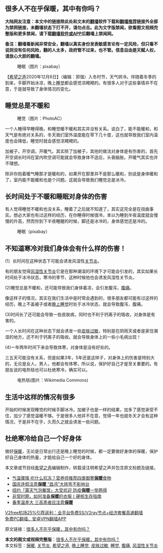  <h2>很多人不在乎保暖，其中有你吗？</h2> <p class="notice"><b>大陆网友注意：本文中的链接除此处和文末的<a href="https://github.com/bannedbook/fanqiang" >翻墙</a>软件下载和<a href="https://github.com/killgcd/justmysocks/blob/master/README.md">翻墙推荐</a>链接外全部为禁网链接，未翻墙状态下打不开，请勿点击。此为文字版禁闻，欲看图文视频完整版和更多禁闻，请下载<a href="https://github.com/bannedbook/fanqiang">翻墙软件或APP</a>后翻墙上禁闻网。</p><p>备注：翻墙看新闻非常安全，翻墙以真实身份发表敏感言论有一定风险，但只看不说则没有任何风险，翻的人太多，政府管不过来，也不管。信息自由是天赋人权，请放心大胆的翻墙。</b></p>  <div class="entry"> <figure><figcaption>睡眠（图片：pixabay）</figcaption></figure> <p>【<span class='wp_keywordlink_affiliate'><a href="https://www.soundofhope.org" title="希望之声" target="_blank">希望之声</a></span>2020年12月6日】（编辑：郭强）入冬时节，天气转冷。伴随着冬季的到来，手脚开始冰凉，晚上<a href="https://www.bannedbook.org/bnews/tag/%E7%9D%A1%E8%A7%89/" class="st_tag internal_tag" rel="tag" title="标签 睡觉 下的日志">睡觉</a>都会感觉凉飕飕的。有很多人对于这些事情并不在意，于是就导致了身体情况的变化。</p> <h2>睡觉总是不暖和‍</h2> <figure><figcaption>睡觉（图片：PhotoAC）</figcaption></figure> <p>一个人睡得早睡得晚，和睡觉暖不暖和其实并没有关系。说白了，能不能暖和，和天气是有绝对关系的，冬天我们室外温度能在零下几十度，这也就导致我们室内温度也会降低，睡觉时就会感觉凉飕飕的。</p> <p>加被子，开空调，开暖气。其实除了加被子，其他的做法对身体是有伤害的，首先开空调长时间在室内吹空调可能就会导致身体不适应，头昏脑胀。开暖气其实也并不理想。</p> <p>除非你抱着暖气睡那才是暖和的，如果开在那里并不是那么暖和，别说是身体暖和了，室内能不能暖和也是个问题。这就会导致我们睡觉总是冰冷。</p>  <h2>长时间处于不暖和睡眠对身体的伤害</h2> <p>有人觉得睡觉不暖和也没关系，睡着了之后就不知道了，其实这完全是在扭曲事实。想必大家也有过这样的经历，在你睡得时候很冷，本以为睡到半夜温度就会慢慢的升高，然而你到下半夜睡醒的时候，脚还是冰冷的，身体感觉还是冷的。</p> <figure><figcaption>睡眠（pixabay）</figcaption></figure> <h2>不知道寒冷对我们身体会有什么样的伤害！</h2> <p>(1）长时间在这种状态下可能会诱发风湿性<a href="https://www.bannedbook.org/bnews/tag/%e5%85%b3%e8%8a%82%e7%82%8e/" class="st_tag internal_tag" rel="tag" title="标签 关节炎 下的日志">关节炎</a>。</p> <p>有的朋友觉得<a href="https://www.bannedbook.org/bnews/tag/%e9%a3%8e%e6%b9%bf%e6%80%a7%e5%85%b3%e8%8a%82%e7%82%8e/" class="st_tag internal_tag" rel="tag" title="标签 风湿性关节炎 下的日志">风湿性关节炎</a>它是在那种潮湿的环境下才可能会引发的，其实如果长时间处于冰冷状态，寒冷的季节，这种时候他也会诱发风湿性关节炎。</p> <p>(2)睡觉总是不暖和，还可能导致我们身体着凉，会引发腹泻，<a href="https://www.bannedbook.org/bnews/tag/%e8%85%b9%e7%97%9b/" class="st_tag internal_tag" rel="tag" title="标签 腹痛 下的日志">腹痛</a>。</p>  <p>像这样子的情况，其实在我们生活中是时常会遇到的，很多朋友都可能有过这样的经历，晚上不盖被子或者<a href="https://www.bannedbook.org/bnews/tag/%e6%99%9a%e4%b8%8a%e7%9d%a1%e8%a7%89/" class="st_tag internal_tag" rel="tag" title="标签 晚上睡觉 下的日志">晚上睡觉</a>时处于冰冷状态，就会导致腹泻，腹痛。</p> <p>(3)时间长了还可能会导致一些皮肤病，同时也不利于钙离子的吸收，对身体是有害的。</p> <p>一个人长时间在这种状态下就会诱发一些<a href="https://www.bannedbook.org/bnews/tag/%E7%9A%AE%E8%82%A4%E8%BF%87%E6%95%8F/" class="st_tag internal_tag" rel="tag" title="标签 皮肤过敏 下的日志">皮肤过敏</a>，特别是在阴雨天或者是家住潮湿的地方，还不利于钙离子的吸收。就会导致身体上的一些小毛病出现！</p> <p>(4)一年两年时间下来会导致体寒，对身体是没有好处的。</p>  <p>三五天可能没有关系，但是如果3年，5年还是这样子，对身体上的伤害是特别大的，无论是女人，男人，他都会有体寒，所以说，保护好自己才是至关重要的。有朋友说的电热毯也可以杜绝寒冷，确实可以。</p> <figure><figcaption>电热毯(图片：Wikimedia Commons)</figcaption></figure> <h2>生活中这样的情况有很多</h2> <p>开始的时候发现睡觉的时候手脚冰冷。加被子也是一样的结果，加多了感觉承受不住，加少了感觉温暖不够。于是很多人他并不在意，觉得一年也就冬天才会有这种情况，于是并不在乎，久而久之就会诱发一些问题。</p> <h2>杜绝寒冷给自己一个好身体</h2> <p>做好<a href="https://www.bannedbook.org/bnews/tag/%E4%BF%9D%E6%9A%96/" class="st_tag internal_tag" rel="tag" title="标签 保暖 下的日志">保暖</a>，无论是日常出行还是晚上睡觉的时候，都一定要做好身体的保暖，保护好自己身体的热量，才能给自己一个好的身体。</p> <p>本文章或节目经<a href="https://www.bannedbook.org/bnews/tag/%e5%b8%8c%e6%9c%9b%e4%b9%8b%e5%a3%b0/" class="st_tag internal_tag" rel="tag" title="标签 希望之声 下的日志">希望之声</a>编辑制作，转载请注明希望之声并包含原文标题及链接。</p>  <ul class='op-related-articles' title='相关阅读'> <li><a href='https://www.bannedbook.org/bnews/health/20201019/1416311.html' target='_blank'>气温骤降 吃什么抗冻？营养师推荐四类御寒<b>保暖</b>食物</a></li> <li><a href='https://www.bannedbook.org/bnews/taiwannews/20201008/1410395.html' target='_blank'>国庆连假注意<b>保暖</b> “昌鸿”大转弯不影响台</a></li> <li><a href='https://www.bannedbook.org/bnews/cnnews/20200927/1403757.html' target='_blank'>纽约「露天气泡餐馆」大受欢迎 防疫<b>保暖</b>一举两得</a></li> <li><a href='https://www.bannedbook.org/bnews/comments/20200407/1369607.html' target='_blank'>非常时期，如何准备<b>保暖</b>的衣服丨硬核生存指南</a></li> <li><a href='https://www.bannedbook.org/bnews/comments/20200412/1311006.html' target='_blank'>春季温差大 三高患者应注意<b>保暖</b></a></li> </ul> <p class="texttj"> <a href="https://github.com/bannedbook/fanqiang/wiki/V2ray%E6%9C%BA%E5%9C%BA" target="_blank">V2free机场25%引荐返利：全平台免费SS/V2ray节点+经济套餐高速翻墙</a><br/> <a href="https://github.com/bannedbook/fanqiang/wiki/%E7%A6%81%E9%97%BB%E7%BD%91%E5%AE%89%E5%8D%93%E7%BF%BB%E5%A2%99%E6%96%B0%E9%97%BBAPP" target="_blank">免费PC翻墙、安卓VPN翻墙APP</a></p><p>原文链接：<a class="src_link"  href="https://www.soundofhope.org/post/450010" target="_blank">很多人不在乎保暖，其中有你吗？</a></p><a name='sharetosocial'></a>       <div><b>本文的图文或视频完整版</b>：<a href='https://www.bannedbook.org/bnews/comments/20201206/1443137.html'>很多人不在乎保暖，其中有你吗？</a></div>  </div><!--END ENTRY--> <div class="postfooter"> <div>本文标签：<a href="https://www.bannedbook.org/bnews/tag/%E4%BF%9D%E6%9A%96/" rel="tag">保暖</a>, <a href="https://www.bannedbook.org/bnews/tag/%e5%85%b3%e8%8a%82%e7%82%8e/" rel="tag">关节炎</a>, <a href="https://www.bannedbook.org/bnews/tag/%e5%b8%8c%e6%9c%9b%e4%b9%8b%e5%a3%b0/" rel="tag">希望之声</a>, <a href="https://www.bannedbook.org/bnews/tag/%e6%99%9a%e4%b8%8a%e7%9d%a1%e8%a7%89/" rel="tag">晚上睡觉</a>, <a href="https://www.bannedbook.org/bnews/tag/%E7%9A%AE%E8%82%A4%E8%BF%87%E6%95%8F/" rel="tag">皮肤过敏</a>, <a href="https://www.bannedbook.org/bnews/tag/%E7%9D%A1%E8%A7%89/" rel="tag">睡觉</a>, <a href="https://www.bannedbook.org/bnews/tag/%e8%85%b9%e7%97%9b/" rel="tag">腹痛</a>, <a href="https://www.bannedbook.org/bnews/tag/%e9%a3%8e%e6%b9%bf%e6%80%a7%e5%85%b3%e8%8a%82%e7%82%8e/" rel="tag">风湿性关节炎</a></div>  </div><!--END POSTFOOTER--> 